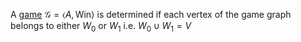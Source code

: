 A [game](Game.md) $\mathcal G = \langle A, \text{Win}\rangle$ is determined if each vertex of the game graph belongs to either $W_0$ or $W_1$ i.e. $W_0 \cup W_1 = V$

